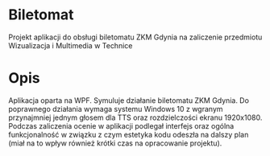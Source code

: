 # Biletomat
Projekt aplikacji do obsługi biletomatu ZKM Gdynia na zaliczenie przedmiotu Wizualizacja i Multimedia w Technice

# Opis
Aplikacja oparta na WPF. Symuluje działanie biletomatu ZKM Gdynia. Do poprawnego działania wymaga systemu Windows 10 z wgranym przynajmniej jednym głosem dla TTS oraz rozdzielczości ekranu 1920x1080. Podczas zaliczenia ocenie w aplikacji podlegał interfejs oraz ogólna funkcjonalność w związku z czym estetyka kodu odeszła na dalszy plan (miał na to wpływ również krótki czas na opracowanie projektu).

